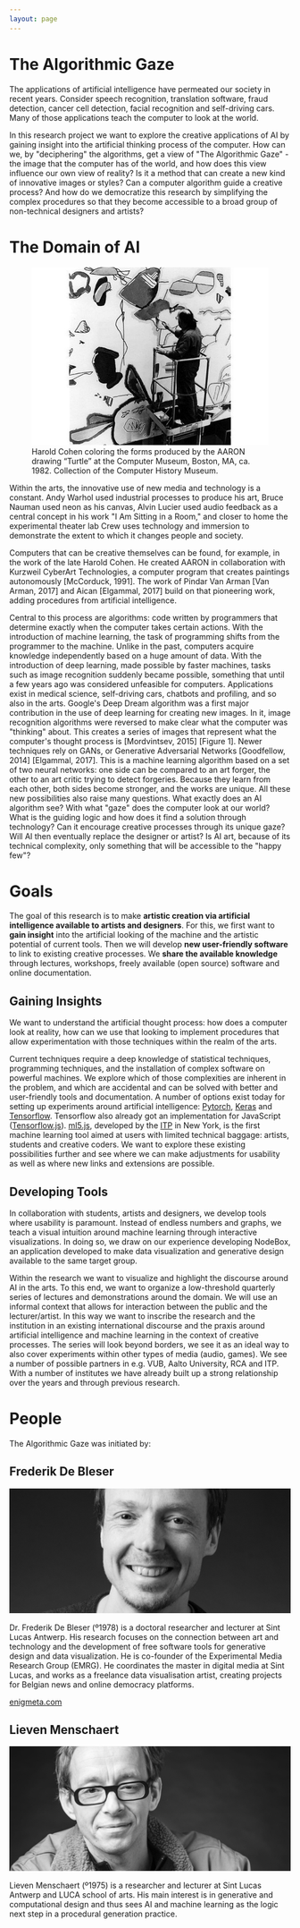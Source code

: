 ```yaml
---
layout: page
---
```


# The Algorithmic Gaze

The applications of artificial intelligence have permeated our society in recent years. Consider speech recognition, translation software, fraud detection, cancer cell detection, facial recognition and self-driving cars. Many of those applications teach the computer to look at the world.

In this research project we want to explore the creative applications of AI by gaining insight into the artificial thinking process of the computer. How can we, by "deciphering" the algorithms, get a view of "The Algorithmic Gaze" - the image that the computer has of the world, and how does this view influence our own view of reality? Is it a method that can create a new kind of innovative images or styles? Can a computer algorithm guide a creative process? And how do we democratize this research by simplifying the complex procedures so that they become accessible to a broad group of non-technical designers and artists?

# The Domain of AI

<figure class="pull-right"><img src="/static/media/about/harold-cohen-aaron.jpg" alt="Harold Cohen coloring the forms produced by the AARON drawing “Turtle” at the Computer Museum, Boston" ><figcaption>Harold Cohen coloring the forms produced by the AARON drawing “Turtle” at the Computer Museum, Boston, MA, ca. 1982. Collection of the Computer History Museum.</figcaption></figure>

Within the arts, the innovative use of new media and technology is a constant. Andy Warhol used industrial processes to produce his art, Bruce Nauman used neon as his canvas, Alvin Lucier used audio feedback as a central concept in his work "I Am Sitting in a Room," and closer to home the experimental theater lab Crew uses technology and immersion to demonstrate the extent to which it changes people and society.

Computers that can be creative themselves can be found, for example, in the work of the late Harold Cohen. He created AARON in collaboration with Kurzweil CyberArt Technologies, a computer program that creates paintings autonomously [McCorduck, 1991]. The work of Pindar Van Arman [Van Arman, 2017] and Aican [Elgammal, 2017] build on that pioneering work, adding procedures from artificial intelligence.

Central to this process are algorithms: code written by programmers that determine exactly when the computer takes certain actions. With the introduction of machine learning, the task of programming shifts from the programmer to the machine. Unlike in the past, computers acquire knowledge independently based on a huge amount of data. With the introduction of deep learning, made possible by faster machines, tasks such as image recognition suddenly became possible, something that until a few years ago was considered unfeasible for computers. Applications exist in medical science, self-driving cars, chatbots and profiling, and so also in the arts. Google's Deep Dream algorithm was a first major contribution in the use of deep learning for creating new images. In it, image recognition algorithms were reversed to make clear what the computer was "thinking" about. This creates a series of images that represent what the computer's thought process is [Mordvintsev, 2015] [Figure 1]. Newer techniques rely on GANs, or Generative Adversarial Networks [Goodfellow, 2014] [Elgammal, 2017]. This is a machine learning algorithm based on a set of two neural networks: one side can be compared to an art forger, the other to an art critic trying to detect forgeries. Because they learn from each other, both sides become stronger, and the works are unique. All these new possibilities also raise many questions. What exactly does an AI algorithm see? With what "gaze" does the computer look at our world? What is the guiding logic and how does it find a solution through technology? Can it encourage creative processes through its unique gaze? Will AI then eventually replace the designer or artist? Is AI art, because of its technical complexity, only something that will be accessible to the "happy few"?

# Goals

The goal of this research is to make **artistic creation via artificial intelligence available to artists and designers**. For this, we first want to **gain insight** into the artificial looking of the machine and the artistic potential of current tools. Then we will develop **new user-friendly software** to link to existing creative processes. We **share the available knowledge** through lectures, workshops, freely available (open source) software and online documentation.

## Gaining Insights

We want to understand the artificial thought process: how does a computer look at reality, how can we use that looking to implement procedures that allow experimentation with those techniques within the realm of the arts.

Current techniques require a deep knowledge of statistical techniques, programming techniques, and the installation of complex software on powerful machines. We explore which of those complexities are inherent in the problem, and which are accidental and can be solved with better and user-friendly tools and documentation. A number of options exist today for setting up experiments around artificial intelligence: [Pytorch](https://pytorch.org/), [Keras](https://keras.io/) and [Tensorflow](https://www.tensorflow.org/). Tensorflow also already got an implementation for JavaScript ([Tensorflow.js](https://www.tensorflow.org/js/)). [ml5.js](https://ml5js.org/), developed by the [ITP](https://tisch.nyu.edu/itp) in New York, is the first machine learning tool aimed at users with limited technical baggage: artists, students and creative coders. We want to explore these existing possibilities further and see where we can make adjustments for usability as well as where new links and extensions are possible.

## Developing Tools

In collaboration with students, artists and designers, we develop tools where usability is paramount. Instead of endless numbers and graphs, we teach a visual intuition around machine learning through interactive visualizations. In doing so, we draw on our experience developing NodeBox, an application developed to make data visualization and generative design available to the same target group.

Within the research we want to visualize and highlight the discourse around AI in the arts. To this end, we want to organize a low-threshold quarterly series of lectures and demonstrations around the domain. We will use an informal context that allows for interaction between the public and the lecturer/artist. In this way we want to inscribe the research and the institution in an existing international discourse and the praxis around artificial intelligence and machine learning in the context of creative processes. The series will look beyond borders, we see it as an ideal way to also cover experiments within other types of media (audio, games). We see a number of possible partners in e.g. VUB, Aalto University, RCA and ITP. With a number of institutes we have already built up a strong relationship over the years and through previous research.

# People

The Algorithmic Gaze was initiated by:

## Frederik De Bleser

<img src="/static/media/about/frederik-de-bleser.jpg" alt="Head shot of Frederik De Bleser" class="pull-right">

Dr. Frederik De Bleser (º1978) is a doctoral researcher and lecturer at Sint Lucas Antwerp. His research focuses on the connection between art and technology and the development of free software tools for generative design and data visualization. He is co-founder of the Experimental Media Research Group (EMRG). He coordinates the master in digital media at Sint Lucas, and works as a freelance data visualisation artist, creating projects for Belgian news and online democracy platforms.

[enigmeta.com](https://www.enigmeta.com/)

## Lieven Menschaert

<img src="/static/media/about/lieven-menschaert.jpg" alt="Head shot of Lieven Menschaert" class="pull-right">

Lieven Menschaert (º1975) is a researcher and lecturer at Sint Lucas Antwerp and LUCA school of arts. His main interest is in generative and computational design and thus sees AI and machine learning as the logic next step in a procedural generation practice.

<div class="spacer" style="padding-top: 100px"></div>
